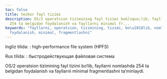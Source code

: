 ```yaml
---
toc: false
title: tezkor fayl tizimi
description: OS/2 operatsion tizimining fayl tizimi bo&lsquo;lib, fayllarni nomlashda
  254 ta belgidan foydalanish va fayllarni minimal fr...
keywords: "fayllarni, operatsion, tizimining, tizimi, bo\u2018lib, nomlashda, belgidan,
  foydalanish, minimal, fragmentlashni"
---
```


Ingliz tilida:
:   high-performance file system (HPFS)

Rus tilida:
:   быстродействующая  файловая система

OS/2 operatsion tizimining fayl tizimi bo‘lib, fayllarni nomlashda 254 ta belgidan foydalanish va fayllarni minimal fragmentlashni ta’minlaydi.